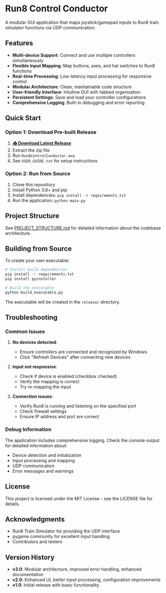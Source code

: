 # Run8 Control Conductor

A modular GUI application that maps joystick/gamepad inputs to Run8 train simulator functions via UDP communication.

## Features

- **Multi-device Support**: Connect and use multiple controllers simultaneously
- **Flexible Input Mapping**: Map buttons, axes, and hat switches to Run8 functions
- **Real-time Processing**: Low-latency input processing for responsive control
- **Modular Architecture**: Clean, maintainable code structure
- **User-friendly Interface**: Intuitive GUI with tabbed organization
- **Persistent Settings**: Save and load your controller configurations
- **Comprehensive Logging**: Built-in debugging and error reporting

## Quick Start

### Option 1: Download Pre-built Release
1. **[📥 Download Latest Release](https://github.com/Antarctican0/ctrlconductor/releases/latest)**
2. Extract the zip file
3. Run `Run8ControlConductor.exe`
4. See `USER_GUIDE.txt` for setup instructions

### Option 2: Run from Source
1. Clone this repository
2. Install Python 3.8+ and pip
3. Install dependencies: `pip install -r requirements.txt`
4. Run the application: `python main.py`

## Project Structure

See [PROJECT_STRUCTURE.md](PROJECT_STRUCTURE.md) for detailed information about the codebase architecture.

## Building from Source

To create your own executable:

```bash
# Install build dependencies
pip install -r requirements.txt
pip install pyinstaller

# Build the executable
python build_executable.py
```

The executable will be created in the `release/` directory.

## Troubleshooting

### Common Issues

1. **No devices detected**: 
   - Ensure controllers are connected and recognized by Windows
   - Click "Refresh Devices" after connecting new devices

2. **Input not responsive**:
   - Check if device is enabled (checkbox checked)
   - Verify the mapping is correct
   - Try re-mapping the input

3. **Connection issues**:
   - Verify Run8 is running and listening on the specified port
   - Check firewall settings
   - Ensure IP address and port are correct

### Debug Information

The application includes comprehensive logging. Check the console output for detailed information about:
- Device detection and initialization
- Input processing and mapping
- UDP communication
- Error messages and warnings

## License

This project is licensed under the MIT License - see the LICENSE file for details.

## Acknowledgments

- Run8 Train Simulator for providing the UDP interface
- pygame community for excellent input handling
- Contributors and testers

## Version History

- **v3.0**: Modular architecture, improved error handling, enhanced documentation
- **v2.0**: Enhanced UI, better input processing, configuration improvements
- **v1.0**: Initial release with basic functionality

